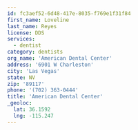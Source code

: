 ```yaml
---
id: fc3aef52-6d48-417e-8035-f769e1f31f84
first_name: Loveline
last_name: Reyes
license: DDS
services:
  - dentist
category: dentists
org_name: 'American Dental Center'
address: '6901 W Charleston'
city: 'Las Vegas'
state: NV
zip: '89117'
phone: '(702) 363-0444'
title: 'American Dental Center'
_geoloc:
  lat: 36.1592
  lng: -115.247
---
```


